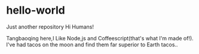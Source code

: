 # hello-world
Just another repository 
Hi Humans!

Tangbaoqing here,I Like Node,js and Coffeescript(that's what I'm made of!).
I've had tacos on the moon and find them far superior to Earth tacos..
